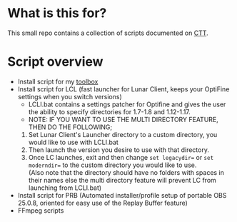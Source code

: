 # What is this for?
This small repo contains a collection of scripts documented on [CTT](https://dsc.gg/CTT). 
# Script overview
- Install script for my [toolbox](https://github.com/couleurm/couleurstoolbox)
- Install script for LCL (fast launcher for Lunar Client, keeps your OptiFine settings when you switch versions)
  * LCLI.bat contains a settings patcher for Optifine and gives the user the ability to specify directories for 1.7-1.8 and 1.12-1.17.
  * NOTE: IF YOU WANT TO USE THE MULTI DIRECTORY FEATURE, THEN DO THE FOLLOWING;
  1. Set Lunar Client's Launcher directory to a custom directory, you would like to use with LCLI.bat
  2. Then launch the version you desire to use with that directory.
  3. Once LC launches, exit and then change `set legacydir=` or `set moderndir=` to the custom directory you would like to use.  
  (Also note that the directory should have no folders with spaces in their names else the multi directory feature will prevent LC from launching from LCLI.bat)
- Install script for PRB (Automated installer/profile setup of portable OBS 25.0.8, oriented for easy use of the Replay Buffer feature)
- FFmpeg scripts
